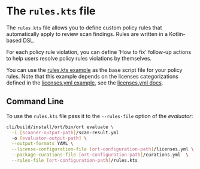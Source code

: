 # The `rules.kts` file

The `rules.kts` file  allows you to define custom policy rules that automatically apply to review scan findings.
Rules are written in a Kotlin-based DSL.

For each policy rule violation, you can define 'How to fix' follow-up actions to help users
resolve policy rules violations by themselves.

You can use the [rules.kts example](./examples/rules.kts) as the base script file for your policy rules. Note that this
example depends on the licenses categorizations defined in the [licenses.yml example](./examples/licenses.yml), see the
[licenses.yml docs](config-file-licenses-yml.md).

## Command Line

To use the `rules.kts` file pass it to the `--rules-file` option of the _evaluator_:

```bash
cli/build/install/ort/bin/ort evaluate \
  -i [scanner-output-path]/scan-result.yml
  -o [evaluator-output-path] \
  --output-formats YAML \
  --license-configuration-file [ort-configuration-path]/licenses.yml \
  --package-curations-file [ort-configuration-path]/curations.yml  \
  --rules-file [ort-configuration-path]/rules.kts
```
